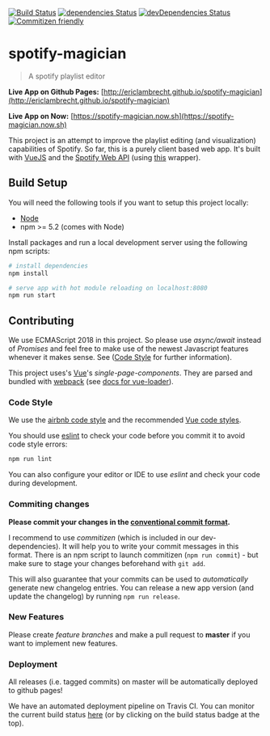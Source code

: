 [![Build Status](https://travis-ci.org/EricLambrecht/spotify-magician.svg?branch=master)](https://travis-ci.org/EricLambrecht/spotify-magician)
[![dependencies Status](https://david-dm.org/ericlambrecht/spotify-magician/status.svg)](https://david-dm.org/ericlambrecht/spotify-magician)
[![devDependencies Status](https://david-dm.org/ericlambrecht/spotify-magician/dev-status.svg)](https://david-dm.org/ericlambrecht/spotify-magician?type=dev)
[![Commitizen friendly](https://img.shields.io/badge/commitizen-friendly-brightgreen.svg)](http://commitizen.github.io/cz-cli/)

# spotify-magician

> A spotify playlist editor

**Live App on Github Pages:** 
[http://ericlambrecht.github.io/spotify-magician](http://ericlambrecht.github.io/spotify-magician)

**Live App on Now:** 
[https://spotify-magician.now.sh](https://spotify-magician.now.sh)

This project is an attempt to improve the playlist editing (and visualization)
capabilities of Spotify. So far, this is a purely client based web app. It's built 
with [VueJS](https://vuejs.org/) and the 
[Spotify Web API](https://developer.spotify.com/documentation/web-api/) (using 
[this](https://github.com/JMPerez/spotify-web-api-js) wrapper).


## Build Setup

You will need the following tools if you want to setup this project locally:

- [Node](https://nodejs.org/en/download/)
- npm >= 5.2 (comes with Node)

Install packages and run a local development server using the following npm scripts:

``` bash
# install dependencies
npm install

# serve app with hot module reloading on localhost:8080
npm run start
```


## Contributing

We use ECMAScript 2018 in this project. So please use *async/await* instead of *Promises* and 
feel free to make use of the newest Javascript features whenever it makes sense. See 
([Code Style](#code-style) for further information). 

This project uses's [Vue](https://vuejs.org/)'s *single-page-components*. 
They are parsed and bundled with [webpack](https://webpack.js.org) 
(see [docs for vue-loader](http://vuejs.github.io/vue-loader)).

### Code Style

We use the [airbnb code style](https://github.com/airbnb/javascript) and the 
recommended [Vue code styles](https://github.com/vuejs/eslint-plugin-vue).

You should use [eslint](https://eslint.org/) to check your code before you commit it to avoid code style errors:

```bash
npm run lint
```

You can also configure your editor or IDE to use *eslint* and check your code during development.

### Commiting changes

**Please commit your changes in the [conventional commit format](https://conventionalcommits.org/).**

I recommend to use *commitizen* (which is included in our dev-dependencies). It will help you to write
your commit messages in this format. There is an npm script to launch commitizen (`npm run commit`) - but
make sure to stage your changes beforehand with `git add`.


This will also guarantee that your commits can be used to *automatically* generate new changelog entries.
You can release a new app version (and update the changelog) by running `npm run release`.

### New Features

Please create *feature branches* and make a pull request to **master** if you want to implement new features.

### Deployment
All releases (i.e. tagged commits) on master will be automatically deployed to github pages!

We have an automated deployment pipeline on Travis CI. You can monitor the current build status 
[here](https://travis-ci.org/EricLambrecht/better-spotify-playlists) (or by clicking on the build status badge at the top).
